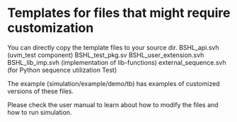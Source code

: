 # Templates for files that might require customization

You can directly copy the template files to your source dir.
	BSHL_api.svh (uvm_test component)
	BSHL_test_pkg.sv
	BSHL_user_extension.svh
	BSHL_lib_imp.svh (implementation of lib-functions)
	external_sequence.svh (for Python sequence utilization Test)

The example (simulation/example/demo/tb) has examples of customized versions of these files.

Please check the user manual to learn about how to modify the files and how to run simulation.
